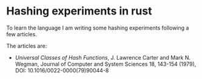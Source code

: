 # Hashing experiments in rust

To learn the language I am writing some hashing experiments following a few articles.

The articles are:
  - *Universal Classes of Hash Functions*, J. Lawrence Carter and Mark N. Wegman, Journal of Computer and System Sciences 18, 143-154 (1979), DOI: 10.1016/0022-0000(79)90044-8
